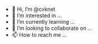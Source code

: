 - 👋 Hi, I’m @cvknet
- 👀 I’m interested in ...
- 🌱 I’m currently learning ...
- 💞️ I’m looking to collaborate on ...
- 📫 How to reach me ...

<!---
cvknet/cvknet is a ✨ special ✨ repository because its `README.md` (this file) appears on your GitHub profile.
You can click the Preview link to take a look at your changes.
--->
